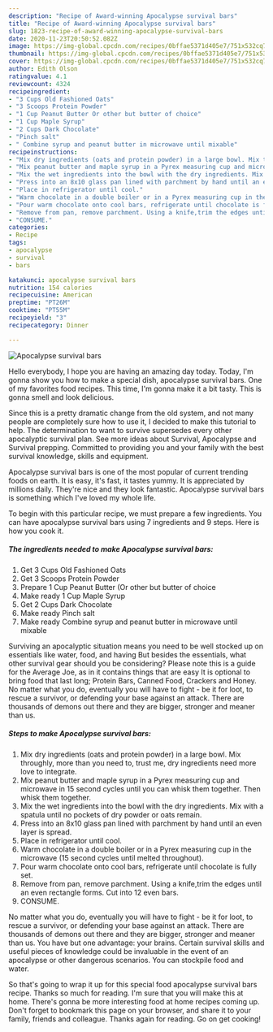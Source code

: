 ```yaml
---
description: "Recipe of Award-winning Apocalypse survival bars"
title: "Recipe of Award-winning Apocalypse survival bars"
slug: 1823-recipe-of-award-winning-apocalypse-survival-bars
date: 2020-11-23T20:50:52.082Z
image: https://img-global.cpcdn.com/recipes/0bffae5371d405e7/751x532cq70/apocalypse-survival-bars-recipe-main-photo.jpg
thumbnail: https://img-global.cpcdn.com/recipes/0bffae5371d405e7/751x532cq70/apocalypse-survival-bars-recipe-main-photo.jpg
cover: https://img-global.cpcdn.com/recipes/0bffae5371d405e7/751x532cq70/apocalypse-survival-bars-recipe-main-photo.jpg
author: Edith Olson
ratingvalue: 4.1
reviewcount: 4324
recipeingredient:
- "3 Cups Old Fashioned Oats"
- "3 Scoops Protein Powder"
- "1 Cup Peanut Butter Or other but butter of choice"
- "1 Cup Maple Syrup"
- "2 Cups Dark Chocolate"
- "Pinch salt"
- " Combine syrup and peanut butter in microwave until mixable"
recipeinstructions:
- "Mix dry ingredients (oats and protein powder) in a large bowl. Mix throughly, more than you need to, trust me, dry ingredients need more love to integrate."
- "Mix peanut butter and maple syrup in a Pyrex measuring cup and microwave in 15 second cycles until you can whisk them together. Then whisk them together."
- "Mix the wet ingredients into the bowl with the dry ingredients. Mix with a spatula until no pockets of dry powder or oats remain."
- "Press into an 8x10 glass pan lined with parchment by hand until an even layer is spread."
- "Place in refrigerator until cool."
- "Warm chocolate in a double boiler or in a Pyrex measuring cup in the microwave (15 second cycles until melted throughout)."
- "Pour warm chocolate onto cool bars, refrigerate until chocolate is fully set."
- "Remove from pan, remove parchment. Using a knife,trim the edges until an even rectangle forms. Cut into 12 even bars."
- "CONSUME."
categories:
- Recipe
tags:
- apocalypse
- survival
- bars

katakunci: apocalypse survival bars 
nutrition: 154 calories
recipecuisine: American
preptime: "PT26M"
cooktime: "PT55M"
recipeyield: "3"
recipecategory: Dinner

---
```



![Apocalypse survival bars](https://img-global.cpcdn.com/recipes/0bffae5371d405e7/751x532cq70/apocalypse-survival-bars-recipe-main-photo.jpg)

Hello everybody, I hope you are having an amazing day today. Today, I'm gonna show you how to make a special dish, apocalypse survival bars. One of my favorites food recipes. This time, I'm gonna make it a bit tasty. This is gonna smell and look delicious.

Since this is a pretty dramatic change from the old system, and not many people are completely sure how to use it, I decided to make this tutorial to help. The determination to want to survive supersedes every other apocalyptic survival plan. See more ideas about Survival, Apocalypse and Survival prepping. Committed to providing you and your family with the best survival knowledge, skills and equipment.

Apocalypse survival bars is one of the most popular of current trending foods on earth. It is easy, it's fast, it tastes yummy. It is appreciated by millions daily. They're nice and they look fantastic. Apocalypse survival bars is something which I've loved my whole life.


To begin with this particular recipe, we must prepare a few ingredients. You can have apocalypse survival bars using 7 ingredients and 9 steps. Here is how you cook it.

<!--inarticleads1-->

##### The ingredients needed to make Apocalypse survival bars:

1. Get 3 Cups Old Fashioned Oats
1. Get 3 Scoops Protein Powder
1. Prepare 1 Cup Peanut Butter (Or other but butter of choice
1. Make ready 1 Cup Maple Syrup
1. Get 2 Cups Dark Chocolate
1. Make ready Pinch salt
1. Make ready  Combine syrup and peanut butter in microwave until mixable


Surviving an apocalyptic situation means you need to be well stocked up on essentials like water, food, and having But besides the essentials, what other survival gear should you be considering? Please note this is a guide for the Average Joe, as in it contains things that are easy It is optional to bring food that last long; Protein Bars, Canned Food, Crackers and Honey. No matter what you do, eventually you will have to fight - be it for loot, to rescue a survivor, or defending your base against an attack. There are thousands of demons out there and they are bigger, stronger and meaner than us. 

<!--inarticleads2-->

##### Steps to make Apocalypse survival bars:

1. Mix dry ingredients (oats and protein powder) in a large bowl. Mix throughly, more than you need to, trust me, dry ingredients need more love to integrate.
1. Mix peanut butter and maple syrup in a Pyrex measuring cup and microwave in 15 second cycles until you can whisk them together. Then whisk them together.
1. Mix the wet ingredients into the bowl with the dry ingredients. Mix with a spatula until no pockets of dry powder or oats remain.
1. Press into an 8x10 glass pan lined with parchment by hand until an even layer is spread.
1. Place in refrigerator until cool.
1. Warm chocolate in a double boiler or in a Pyrex measuring cup in the microwave (15 second cycles until melted throughout).
1. Pour warm chocolate onto cool bars, refrigerate until chocolate is fully set.
1. Remove from pan, remove parchment. Using a knife,trim the edges until an even rectangle forms. Cut into 12 even bars.
1. CONSUME.


No matter what you do, eventually you will have to fight - be it for loot, to rescue a survivor, or defending your base against an attack. There are thousands of demons out there and they are bigger, stronger and meaner than us. You have but one advantage: your brains. Certain survival skills and useful pieces of knowledge could be invaluable in the event of an apocalypse or other dangerous scenarios. You can stockpile food and water. 

So that's going to wrap it up for this special food apocalypse survival bars recipe. Thanks so much for reading. I'm sure that you will make this at home. There's gonna be more interesting food at home recipes coming up. Don't forget to bookmark this page on your browser, and share it to your family, friends and colleague. Thanks again for reading. Go on get cooking!
